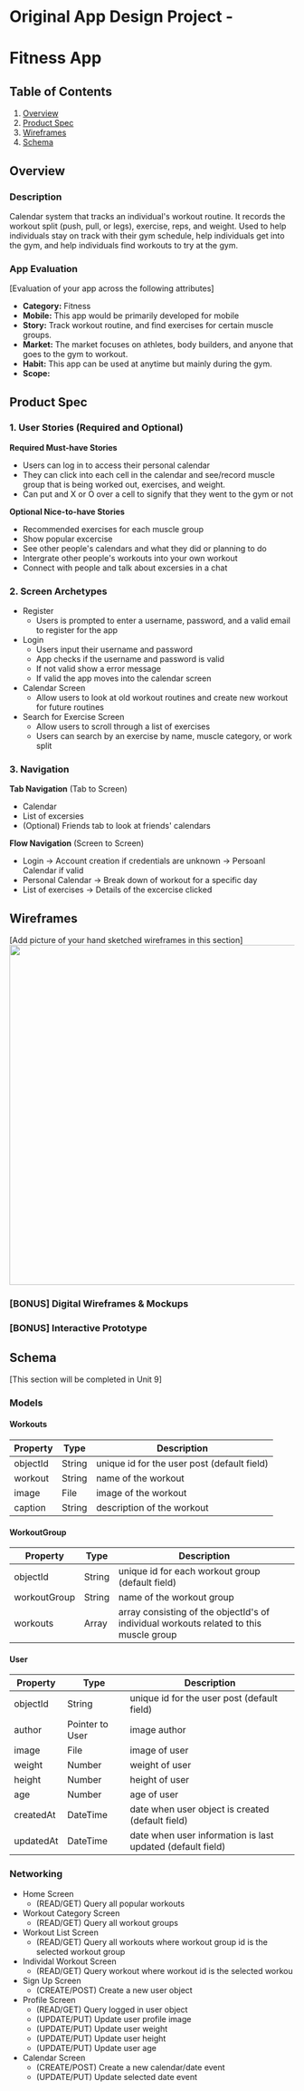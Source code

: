 Original App Design Project -
===

# Fitness App

## Table of Contents
1. [Overview](#Overview)
1. [Product Spec](#Product-Spec)
1. [Wireframes](#Wireframes)
2. [Schema](#Schema)

## Overview
### Description
Calendar system that tracks an individual's workout routine. It records the workout split (push, pull, or legs), exercise, reps, and weight. Used to help individuals stay on track with their gym schedule, help individuals get into the gym, and help individuals find workouts to try at the gym. 

### App Evaluation
[Evaluation of your app across the following attributes]
- **Category:** Fitness
- **Mobile:** This app would be primarily developed for mobile
- **Story:** Track workout routine, and find exercises for certain muscle groups.
- **Market:** The market focuses on athletes, body builders, and anyone that goes to the gym to workout. 
- **Habit:** This app can be used at anytime but mainly during the gym. 
- **Scope:** 

## Product Spec

### 1. User Stories (Required and Optional)

**Required Must-have Stories**

* Users can log in to access their personal calendar
* They can click into each cell in the calendar and see/record muscle group that is being worked out, exercises, and weight. 
* Can put and X or O over a cell to signify that they went to the gym or not

**Optional Nice-to-have Stories**

* Recommended exercises for each muscle group
* Show popular excercise
* See other people's calendars and what they did or planning to do
* Intergrate other people's workouts into your own workout
* Connect with people and talk about excersies in a chat

### 2. Screen Archetypes

* Register
   * Users is prompted to enter a username, password, and a valid email to register for the app
* Login
   * Users input their username and password
   * App checks if the username and password is valid
   * If not valid show a error message
   * If valid the app moves into the calendar screen
* Calendar Screen 
   * Allow users to look at old workout routines and create new workout for future routines 
* Search for Exercise Screen
   * Allow users to scroll through a list of exercises
   * Users can search by an exercise by name, muscle category, or work split

### 3. Navigation

**Tab Navigation** (Tab to Screen)

* Calendar
* List of excersies
* (Optional) Friends tab to look at friends' calendars

**Flow Navigation** (Screen to Screen)

* Login -> Account creation if credentials are unknown -> Persoanl Calendar if valid
* Personal Calendar -> Break down of workout for a specific day
* List of exercises -> Details of the excercise clicked

## Wireframes
[Add picture of your hand sketched wireframes in this section]
<img src="YOUR_WIREFRAME_IMAGE_URL" width=600>

### [BONUS] Digital Wireframes & Mockups

### [BONUS] Interactive Prototype

## Schema 
[This section will be completed in Unit 9]
### Models
#### Workouts
   | Property      | Type     | Description |
   | ------------- | -------- | ------------|
   | objectId      | String   | unique id for the user post (default field) |
   | workout       | String   | name of the workout |
   | image         | File     | image of the workout |
   | caption       | String   | description of the workout |
#### WorkoutGroup
   | Property      | Type     | Description  |
   | ------------- | -------- | ------------ |
   | objectId      | String   | unique id for each workout group (default field) |
   | workoutGroup  | String   | name of the workout group |
   | workouts      | Array    | array consisting of the objectId's of individual workouts related to this muscle group |
   
#### User
   | Property      | Type     | Description |
   | ------------- | -------- | ------------|
   | objectId      | String   | unique id for the user post (default field) |
   | author        | Pointer to User| image author |
   | image         | File     | image of user |
   | weight        | Number   | weight of user |
   | height        | Number   | height of user |
   | age           | Number   | age of user |
   | createdAt     | DateTime | date when user object is created (default field) |
   | updatedAt     | DateTime | date when user information is last updated (default field) |
   
### Networking
- Home Screen
  - (READ/GET) Query all popular workouts
- Workout Category Screen
  - (READ/GET) Query all workout groups
- Workout List Screen
  - (READ/GET) Query all workouts where workout group id is the selected workout group
- Individal Workout Screen
  - (READ/GET) Query workout where workout id is the selected workou
- Sign Up Screen
  - (CREATE/POST) Create a new user object
- Profile Screen
  - (READ/GET) Query logged in user object
  - (UPDATE/PUT) Update user profile image
  - (UPDATE/PUT) Update user weight
  - (UPDATE/PUT) Update user height
  - (UPDATE/PUT) Update user age
- Calendar Screen
  - (CREATE/POST) Create a new calendar/date event
  - (UPDATE/PUT) Update selected date event
<!--- [Add list of network requests by screen ]
- [Create basic snippets for each Parse network request]
- [OPTIONAL: List endpoints if using existing API such as Yelp] ---!>
